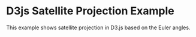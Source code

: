 # D3js Satellite Projection Example

This example shows satellite projection in D3.js based on the Euler angles.

